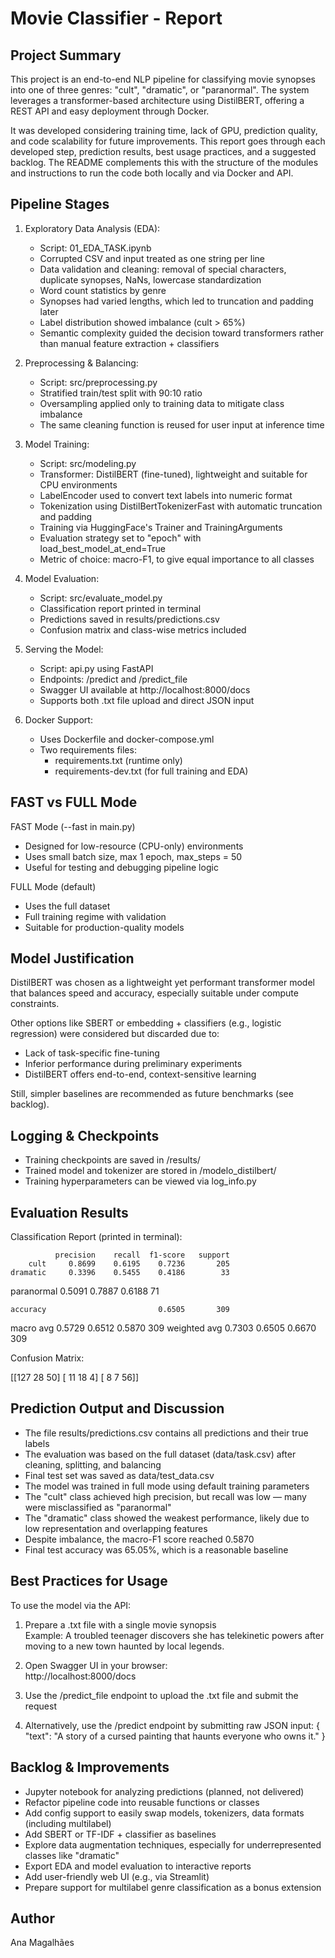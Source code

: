 Movie Classifier - Report
=========================================

Project Summary
---------------
This project is an end-to-end NLP pipeline for classifying movie synopses into one of three genres: "cult", "dramatic", or "paranormal". The system leverages a transformer-based architecture using DistilBERT, offering a REST API and easy deployment through Docker.

It was developed considering training time, lack of GPU, prediction quality, and code scalability for future improvements. This report goes through each developed step, prediction results, best usage practices, and a suggested backlog. The README complements this with the structure of the modules and instructions to run the code both locally and via Docker and API.

Pipeline Stages
---------------
1. Exploratory Data Analysis (EDA):
   - Script: 01_EDA_TASK.ipynb
   - Corrupted CSV and input treated as one string per line
   - Data validation and cleaning: removal of special characters, duplicate synopses, NaNs, lowercase standardization
   - Word count statistics by genre
   - Synopses had varied lengths, which led to truncation and padding later
   - Label distribution showed imbalance (cult > 65%)
   - Semantic complexity guided the decision toward transformers rather than manual feature extraction + classifiers

2. Preprocessing & Balancing:
   - Script: src/preprocessing.py
   - Stratified train/test split with 90:10 ratio
   - Oversampling applied only to training data to mitigate class imbalance
   - The same cleaning function is reused for user input at inference time

3. Model Training:
   - Script: src/modeling.py
   - Transformer: DistilBERT (fine-tuned), lightweight and suitable for CPU environments
   - LabelEncoder used to convert text labels into numeric format
   - Tokenization using DistilBertTokenizerFast with automatic truncation and padding
   - Training via HuggingFace's Trainer and TrainingArguments
   - Evaluation strategy set to "epoch" with load_best_model_at_end=True
   - Metric of choice: macro-F1, to give equal importance to all classes

4. Model Evaluation:
   - Script: src/evaluate_model.py
   - Classification report printed in terminal
   - Predictions saved in results/predictions.csv
   - Confusion matrix and class-wise metrics included

5. Serving the Model:
   - Script: api.py using FastAPI
   - Endpoints: /predict and /predict_file
   - Swagger UI available at http://localhost:8000/docs
   - Supports both .txt file upload and direct JSON input

6. Docker Support:
   - Uses Dockerfile and docker-compose.yml
   - Two requirements files:
     - requirements.txt (runtime only)
     - requirements-dev.txt (for full training and EDA)

FAST vs FULL Mode
-----------------
FAST Mode (--fast in main.py)
- Designed for low-resource (CPU-only) environments
- Uses small batch size, max 1 epoch, max_steps = 50
- Useful for testing and debugging pipeline logic

FULL Mode (default)
- Uses the full dataset
- Full training regime with validation
- Suitable for production-quality models

Model Justification
-------------------
DistilBERT was chosen as a lightweight yet performant transformer model that balances speed and accuracy, especially suitable under compute constraints.

Other options like SBERT or embedding + classifiers (e.g., logistic regression) were considered but discarded due to:
- Lack of task-specific fine-tuning
- Inferior performance during preliminary experiments
- DistilBERT offers end-to-end, context-sensitive learning

Still, simpler baselines are recommended as future benchmarks (see backlog).

Logging & Checkpoints
---------------------
- Training checkpoints are saved in /results/
- Trained model and tokenizer are stored in /modelo_distilbert/
- Training hyperparameters can be viewed via log_info.py

Evaluation Results
------------------
Classification Report (printed in terminal):

              precision    recall  f1-score   support
        cult     0.8699    0.6195    0.7236       205
    dramatic     0.3396    0.5455    0.4186        33
  paranormal     0.5091    0.7887    0.6188        71

    accuracy                         0.6505       309
   macro avg     0.5729    0.6512    0.5870       309
weighted avg     0.7303    0.6505    0.6670       309

Confusion Matrix:

[[127  28  50]
 [ 11  18   4]
 [  8   7  56]]

Prediction Output and Discussion
------------------
- The file results/predictions.csv contains all predictions and their true labels
- The evaluation was based on the full dataset (data/task.csv) after cleaning, splitting, and balancing
- Final test set was saved as data/test_data.csv
- The model was trained in full mode using default training parameters
- The "cult" class achieved high precision, but recall was low — many were misclassified as "paranormal"
- The "dramatic" class showed the weakest performance, likely due to low representation and overlapping features
- Despite imbalance, the macro-F1 score reached 0.5870
- Final test accuracy was 65.05%, which is a reasonable baseline

Best Practices for Usage
-------------------------
To use the model via the API:

1. Prepare a .txt file with a single movie synopsis  
   Example:
   A troubled teenager discovers she has telekinetic powers after moving to a new town haunted by local legends.

2. Open Swagger UI in your browser:  
   http://localhost:8000/docs

3. Use the /predict_file endpoint to upload the .txt file and submit the request

4. Alternatively, use the /predict endpoint by submitting raw JSON input:
   {
     "text": "A story of a cursed painting that haunts everyone who owns it."
   }

Backlog & Improvements
-----------------------
- Jupyter notebook for analyzing predictions (planned, not delivered)
- Refactor pipeline code into reusable functions or classes
- Add config support to easily swap models, tokenizers, data formats (including multilabel)
- Add SBERT or TF-IDF + classifier as baselines
- Explore data augmentation techniques, especially for underrepresented classes like "dramatic"
- Export EDA and model evaluation to interactive reports
- Add user-friendly web UI (e.g., via Streamlit)
- Prepare support for multilabel genre classification as a bonus extension

Author
------
Ana Magalhães
